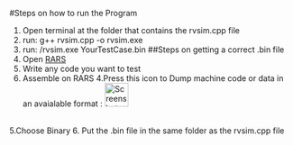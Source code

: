 #Steps on how to run the Program
1. Open terminal at the folder that contains the rvsim.cpp file
2. run: g++ rvsim.cpp -o rvsim.exe
3. run: /rvsim.exe YourTestCase.bin
##Steps on getting a correct .bin file
1. Open [RARS]([url](https://github.com/TheThirdOne/rars))
2. Write any code you want to test
3. Assemble on RARS
4.Press this icon to Dump machine code or data in an avaialable format : <img width="42" alt="Screenshot 2024-06-29 at 1 15 15 AM" src="https://github.com/alyelaswad/Project1DigitalDesign/assets/124714695/a46ffc95-fa11-492c-b0a7-52da394af334">
<br />
5.Choose Binary
6. Put the .bin file in the same folder as the rvsim.cpp file
